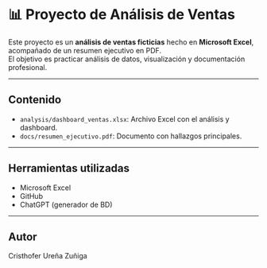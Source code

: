 # 📊 Proyecto de Análisis de Ventas

Este proyecto es un **análisis de ventas ficticias** hecho en **Microsoft Excel**, acompañado de un resumen ejecutivo en PDF.  
El objetivo es practicar análisis de datos, visualización y documentación profesional.

---

## Contenido

- `analysis/dashboard_ventas.xlsx`: Archivo Excel con el análisis y dashboard.
- `docs/resumen_ejecutivo.pdf`: Documento con hallazgos principales.

---

## Herramientas utilizadas
- Microsoft Excel
- GitHub
- ChatGPT (generador de BD)

---

## Autor
Cristhofer Ureña Zuñiga
